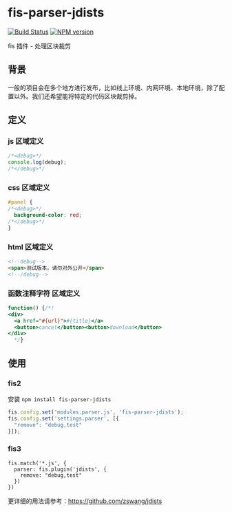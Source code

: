 fis-parser-jdists
=================

[![Build Status](https://img.shields.io/travis/fex-team/fis-parser-jdists/master.svg)](https://travis-ci.org/fex-team/fis-parser-jdists)
[![NPM version](https://img.shields.io/npm/v/fis-parser-jdists.svg)](http://badge.fury.io/js/fis-parser-jdists)

fis 插件 - 处理区块裁剪

## 背景

一般的项目会在多个地方进行发布，比如线上环境、内网环境、本地环境，除了配置以外。我们还希望能将特定的代码区块裁剪掉。

## 定义

### js 区域定义

```javascript
/*<debug>*/
console.log(debug);
/*</debug>*/
```

### css 区域定义

```css
#panel {
/*<debug>*/
  background-color: red;
/*</debug>*/
}
```

### html 区域定义

```html
<!--debug-->
<span>测试版本，请勿对外公开</span>
<!--/debug-->
```

### 函数注释字符 区域定义

```js
function() {/*!
<div>
  <a href="#{url}">#{title}</a>
  <button>cancel</button><button>download</button>
</div>
  */}
```

## 使用

### fis2

安装 `npm install fis-parser-jdists`

```javascript
fis.config.set('modules.parser.js', 'fis-parser-jdists');
fis.config.set('settings.parser', [{
  "remove": "debug,test"
}]);
```

### fis3 

```
fis.match('*.js', {
  parser: fis.plugin('jdists', {
    remove: "debug,test"
  })
})
```

更详细的用法请参考：https://github.com/zswang/jdists
